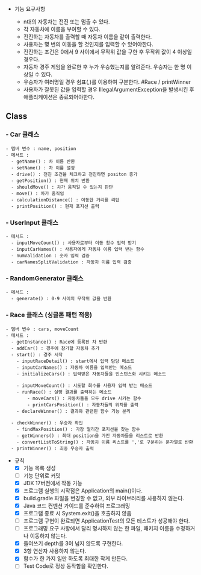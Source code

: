 - 기능 요구사항

  - n대의 자동차는 전진 또는 멈출 수 있다. 
  - 각 자동차에 이름을 부여할 수 있다. 
  - 전진하는 자동차를 출력할 때 자동차 이름을 같이 출력한다. 
  - 사용자는 몇 번의 이동을 할 것인지를 입력할 수 있어야한다.
  - 전진하는 조건은 0에서 9 사이에서 무작위 값을 구한 후 무작위 값이 4 이상일 경우다. 
  - 자동차 경주 게임을 완료한 후 누가 우승했는지를 알려준다. 우승자는 한 명 이상일 수 있다.  
  - 우승자가 여러명일 경우 쉼표(,)를 이용하여 구분한다. #Race / printWinner
  - 사용자가 잘못된 값을 입력할 경우 IllegalArgumentException을 발생시킨 후 애플리케이션은 종료되어야한다.

## Class
### - Car 클래스
    - 멤버 변수 : name, position
    - 메서드 :
      - getName() : 차 이름 반환
      - setName() : 차 이름 설정
      - drive() : 전진 조건을 체크하고 전진하면 positon 증가
      - getPosition() : 현재 위치 반환
      - shouldMove() : 차가 움직일 수 있는지 판단
      - move() : 차가 움직임
      - calculationDistance() : 이동한 거리를 리턴
      - printPosition() : 현재 포지션 출력

### - UserInput 클래스 
    - 메서드 : 
      - inputMoveCount() : 사용자로부터 이동 횟수 입력 받기
      - inputCarNames() : 사용자에게 자동차 이름 입력 받는 함수
      - numValidation : 숫자 입력 검증
      - carNamesSplitValidation : 자동차 이름 입력 검증

### - RandomGenerator 클래스
    - 메서드 : 
      - generate() : 0-9 사이의 무작위 값을 반환

### - Race 클래스 (싱글톤 패턴 적용)
    - 멤버 변수 : cars, moveCount
    - 메서드 : 
      - getInstance() : Race에 등록된 차 반환
      - addCar() : 경주에 참가할 자동차 추가
      - start() : 경주 시작
        - inputRaceDetail() : start에서 입력 담당 메소드
        - inputCarNames() : 자동차 이름을 입력받는 메소드
        - initializeCars() : 입력받은 자동차들을 인스턴스화 시키는 메소드
        
        - inputMoveCount() : 시도할 회수를 사용자 입력 받는 메소드
        - runRace() : 실행 결과를 출력하는 메소드
            - moveCars() : 자동차들을 모두 drive 시키는 함수
            - printCarsPosition() : 자동차들의 위치를 출력
        - declareWinner() : 결과와 관련된 함수 기능 분리

      - checkWinner() : 우승자 확인
        - findMaxPosition() : 가장 멀리간 포지션을 찾는 함수
        - getWinners() : 최대 position을 가진 자동차들을 리스트로 반환
        - convertListToString() : 자동차 이름 리스트를 ','로 구분하는 문자열로 반환
      - printWinner() : 최종 우승자 출력
        

 - 규칙
   - [x] 기능 목록 생성
    - [ ] 기능 단위로 커밋
   - [X] JDK 17버전에서 작동 가능
    - [X] 프로그램 실행의 시작점은 Application의 main()이다.
   - [X] build.gradle 파일을 변경할 수 없고, 외부 라이브러리를 사용하지 않는다.
    - [X] Java 코드 컨벤션 가이드를 준수하여 프로그래밍
   - [X] 프로그램 종료 시 System.exit()을 호출하지 않음
    - [ ] 프로그램 구현이 완료되면 ApplicationTest의 모든 테스트가 성공해야 한다.
   - [ ] 프로그래밍 요구 사항에서 달리 명시하지 않는 한 파일, 패키지 이름을 수정하거나 이동하지 않는다.
    - [X] 들여쓰기 depth를 3이 넘지 않도록 구현한다.
   - [X] 3항 연산자 사용하지 않는다.
    - [X] 함수가 한 가지 일만 하도록 최대한 작게 만든다.
    - [ ] Test Code로 정상 동작함을 확인한다.
